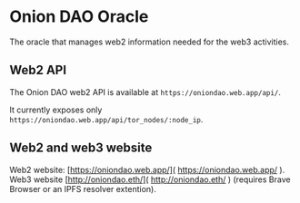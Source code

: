 # Onion DAO Oracle

The oracle that manages web2 information needed for the web3 activities.

## Web2 API

The Onion DAO web2 API is available at `https://oniondao.web.app/api/`.

It currently exposes only `https://oniondao.web.app/api/tor_nodes/:node_ip`.

## Web2 and web3 website

Web2 website: [https://oniondao.web.app/]( https://oniondao.web.app/ ).
Web3 website [http://oniondao.eth/]( http://oniondao.eth/ ) (requires Brave Browser or an IPFS resolver extention).
